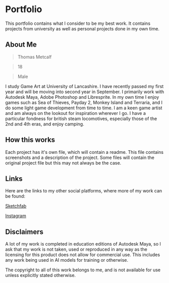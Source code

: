 # Portfolio

This portfolio contains what I consider to be my best work. It contains projects from university as well as personal projects done in my own time.

## About Me

> Thomas Metcalf

> 18

> Male

I study Game Art at University of Lancashire. I have recently passed my first year and will be moving into second year in September. I primarily work with Autodesk Maya, Adobe Photoshop and Libresprite. In my own time I enjoy games such as Sea of Thieves, Payday 2, Monkey Island and Terraria, and I do some light game development from time to time. I am a keen game artist and am always on the lookout for inspiration wherever I go. I have a particular fondness for british steam locomotives, especially those of the 2nd and 4th eras, and enjoy camping.

## How this works

Each project has it's own file, which will contain a readme. This file contains screenshots and a description of the project. Some files will contain the original project file but this may not always be the case.

## Links

Here are the links to my other social platforms, where more of my work can be found:

[Sketchfab](https://sketchfab.com/thomasmetcalf)

[Instagram](https://www.instagram.com/thomasmetcalf.art/)

## Disclaimers

A lot of my work is completed in education editions of Autodesk Maya, so I ask that my work is not taken, used or reproduced in any way as the licensing for this product does not allow for commercial use. This includes any work being used in AI models for training or otherwise.

The copyright to all of this work belongs to me, and is not available for use unless explicitly stated otherwise. 
